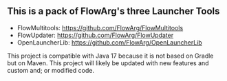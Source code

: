 This is a pack of FlowArg's three Launcher Tools
-

- FlowMultitools: https://github.com/FlowArg/FlowMultitools
- FlowUpdater: https://github.com/FlowArg/FlowUpdater
- OpenLauncherLib: https://github.com/FlowArg/OpenLauncherLib

This project is compatible with Java 17 because it is not based on Gradle but on Maven.
This project will likely be updated with new features and custom and; or modified code.
